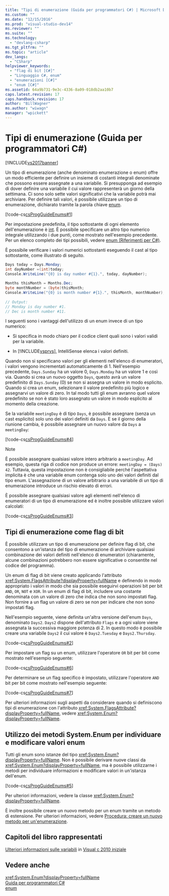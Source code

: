```yaml
---
title: "Tipi di enumerazione (Guida per programmatori C#) | Microsoft Docs"
ms.custom: ""
ms.date: "12/15/2016"
ms.prod: "visual-studio-dev14"
ms.reviewer: ""
ms.suite: ""
ms.technology: 
  - "devlang-csharp"
ms.tgt_pltfrm: ""
ms.topic: "article"
dev_langs: 
  - "CSharp"
helpviewer_keywords: 
  - "flag di bit [C#]"
  - "Linguaggio C#, enum"
  - "enumerazioni [C#]"
  - "enum [C#]"
ms.assetid: 64a9b731-9e3c-4336-8a09-018db2aa10b7
caps.latest.revision: 17
caps.handback.revision: 17
author: "BillWagner"
ms.author: "wiwagn"
manager: "wpickett"
---
```

# Tipi di enumerazione (Guida per programmatori C#)
[!INCLUDE[vs2017banner](../../csharp/includes/vs2017banner.md)]

Un tipo di enumerazione \(anche denominato enumerazione o enum\) offre un modo efficiente per definire un insieme di costanti integrali denominate che possono essere assegnate a una variabile.  Si presupponga ad esempio di dover definire una variabile il cui valore rappresenterà un giorno della settimana.  Ci sono solo sette valori significativi che la variabile potrà mai archiviare.  Per definire tali valori, è possibile utilizzare un tipo di enumerazione, dichiarato tramite la parola chiave [enum](../../csharp/language-reference/keywords/enum.md).  
  
 [!code-cs[csProgGuideEnums#1](../../csharp/programming-guide/codesnippet/CSharp/enumeration-types_1.cs)]  
  
 Per impostazione predefinita, il tipo sottostante di ogni elemento dell'enumerazione è [int](../../csharp/language-reference/keywords/int.md).  È possibile specificare un altro tipo numerico integrale utilizzando i due punti, come mostrato nell'esempio precedente.  Per un elenco completo dei tipi possibili, vedere [enum \(Riferimenti per C\#\)](../../csharp/language-reference/keywords/enum.md).  
  
 È possibile verificare i valori numerici sottostanti eseguendo il cast al tipo sottostante, come illustrato di seguito.  
  
```c#  
Days today = Days.Monday;  
int dayNumber =(int)today;  
Console.WriteLine("{0} is day number #{1}.", today, dayNumber);  
  
Months thisMonth = Months.Dec;  
byte monthNumber = (byte)thisMonth;  
Console.WriteLine("{0} is month number #{1}.", thisMonth, monthNumber);  
  
// Output:  
// Monday is day number #1.  
// Dec is month number #11.  
```  
  
 I seguenti sono i vantaggi dell'utilizzo di un enum invece di un tipo numerico:  
  
-   Si specifica in modo chiaro per il codice client quali sono i valori validi per la variabile.  
  
-   In [!INCLUDE[vsprvs](../../csharp/includes/vsprvs_md.md)], IntelliSense elenca i valori definiti.  
  
 Quando non si specificano valori per gli elementi nell'elenco di enumeratori, i valori vengono incrementati automaticamente di 1.  Nell'esempio precedente, `Days.Sunday` ha un valore 0, `Days.Monday` ha un valore 1 e così via.  Quando si crea un nuovo oggetto `Days`, questo avrà un valore predefinito di `Days.Sunday` \(0\) se non si assegna un valore in modo esplicito.  Quando si crea un enum, selezionare il valore predefinito più logico e assegnarvi un valore di zero.  In tal modo tutti gli enum avranno quel valore predefinito se non è stato loro assegnato un valore in modo esplicito al momento della creazione.  
  
 Se la variabile `meetingDay` è di tipo `Days`, è possibile assegnare \(senza un cast esplicito\) solo uno dei valori definiti da `Days`.  E se il giorno della riunione cambia, è possibile assegnare un nuovo valore da `Days` a `meetingDay`:  
  
 [!code-cs[csProgGuideEnums#4](../../csharp/programming-guide/codesnippet/CSharp/enumeration-types_2.cs)]  
  
> [!NOTE]
>  È possibile assegnare qualsiasi valore intero arbitrario a `meetingDay`.  Ad esempio, questa riga di codice non produce un errore: `meetingDay = (Days) 42`.  Tuttavia, questa impostazione non è consigliabile perché l'aspettativa implicita è che una variabile enum contenga solo uno dei valori definiti dal tipo enum.  L'assegnazione di un valore arbitrario a una variabile di un tipo di enumerazione introduce un rischio elevato di errori.  
  
 È possibile assegnare qualsiasi valore agli elementi nell'elenco di enumeratori di un tipo di enumerazione ed è inoltre possibile utilizzare valori calcolati:  
  
 [!code-cs[csProgGuideEnums#3](../../csharp/programming-guide/codesnippet/CSharp/enumeration-types_3.cs)]  
  
## Tipi di enumerazione come flag di bit  
 È possibile utilizzare un tipo di enumerazione per definire flag di bit, che consentono a un'istanza del tipo di enumerazione di archiviare qualsiasi combinazione dei valori definiti nell'elenco di enumeratori  \(chiaramente, alcune combinazioni potrebbero non essere significative o consentite nel codice del programma\).  
  
 Un enum di flag di bit viene creato applicando l'attributo <xref:System.FlagsAttribute?displayProperty=fullName> e definendo in modo appropriato i valori in modo che sia possibile eseguirvi operazioni bit per bit `AND`, `OR`, `NOT` e `XOR`.  In un enum di flag di bit, includere una costante denominata con un valore di zero che indica che non sono impostati flag. Non fornire a un flag un valore di zero se non per indicare che non sono impostati flag.  
  
 Nell'esempio seguente, viene definita un'altra versione dell'enum `Days`, denominato `Days2`.  `Days2` dispone dell'attributo `Flags` e a ogni valore viene assegnata la successiva maggiore potenza di 2.  In questo modo è possibile creare una variabile `Days2` il cui valore è `Days2.Tuesday` e `Days2.Thursday`.  
  
 [!code-cs[csProgGuideEnums#2](../../csharp/programming-guide/codesnippet/CSharp/enumeration-types_4.cs)]  
  
 Per impostare un flag su un enum, utilizzare l'operatore `OR` bit per bit come mostrato nell'esempio seguente:  
  
 [!code-cs[csProgGuideEnums#6](../../csharp/programming-guide/codesnippet/CSharp/enumeration-types_5.cs)]  
  
 Per determinare se un flag specifico è impostato, utilizzare l'operatore `AND` bit per bit come mostrato nell'esempio seguente:  
  
 [!code-cs[csProgGuideEnums#7](../../csharp/programming-guide/codesnippet/CSharp/enumeration-types_6.cs)]  
  
 Per ulteriori informazioni sugli aspetti da considerare quando si definiscono tipi di enumerazione con l'attributo <xref:System.FlagsAttribute?displayProperty=fullName>, vedere <xref:System.Enum?displayProperty=fullName>.  
  
## Utilizzo dei metodi System.Enum per individuare e modificare valori enum  
 Tutti gli enum sono istanze del tipo <xref:System.Enum?displayProperty=fullName>.  Non è possibile derivare nuove classi da <xref:System.Enum?displayProperty=fullName>, ma è possibile utilizzarne i metodi per individuare informazioni e modificare valori in un'istanza dell'enum.  
  
 [!code-cs[csProgGuideEnums#5](../../csharp/programming-guide/codesnippet/CSharp/enumeration-types_7.cs)]  
  
 Per ulteriori informazioni, vedere la classe <xref:System.Enum?displayProperty=fullName>.  
  
 È inoltre possibile creare un nuovo metodo per un enum tramite un metodo di estensione.  Per ulteriori informazioni, vedere [Procedura: creare un nuovo metodo per un'enumerazione](../../csharp/programming-guide/classes-and-structs/how-to-create-a-new-method-for-an-enumeration.md).  
  
## Capitoli del libro rappresentati  
 [Ulteriori informazioni sulle variabili](http://go.microsoft.com/fwlink/?LinkId=221230) in [Visual c 2010 iniziale](http://go.microsoft.com/fwlink/?LinkId=221214)  
  
## Vedere anche  
 <xref:System.Enum?displayProperty=fullName>   
 [Guida per programmatori C\#](../../csharp/programming-guide/index.md)   
 [enum](../../csharp/language-reference/keywords/enum.md)